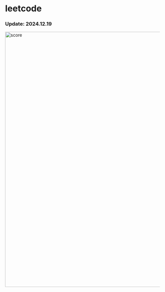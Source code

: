 # leetcode
### Update: 2024.12.19
<img width="832" alt="score" src="https://github.com/ideachoi337/leetcode/score.png](https://github.com/ideachoi337/leetcode/blob/main/score.png" />
